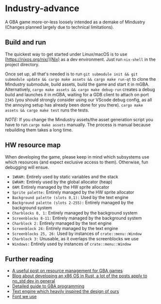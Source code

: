 # Industry-advance

A GBA game more-or-less loosely intended as a demake of Mindustry (Changes planned largely due to technical limitations).

## Build and run

The quickest way to get started under Linux/macOS is to use [https://nixos.org/nix/](Nix) as a dev environment. Just run `nix-shell` in the project directory.

Once set up, all that's needed is to run `git submodule init && git submodule update && cargo make assets && cargo make run-qt` to clone the Mindustry submodule, build assets, build the game and start it in mGBA. Alternatively, `cargo make assets && cargo make debug-run` creates a debug build and launches it in mGBA, waiting for a GDB client to attach on port `2345` (you should strongly consider using our VScode debug config, as all the annoying setup has already been done for you there).
`cargo make assets && cargo make test` runs the tests.

*NOTE:* If you change the Mindustry assets/the asset generation script you have to run `cargo make assets` manually. The process is manual because rebuilding them takes a long time.

## HW resource map

When developing the game, please keep in mind which subsystems use which
resources (and expect exclusive access to them). Otherwise, fun debugging will ensue.

* `IWRAM:` Entirely used by static variables and the stack
* `EWRAM:` Entirely used by the global allocator (heap)
* `OAM`: Entirely managed by the HW sprite allocator
* `Sprite palette:` Entirely managed by the HW sprite allocator
* `Background palette (slots 0,1):` Used by the text engine
* `Background palette (slots 2-255):` Entirely managed by the background system
* `Charblocks 0, 1:` Entirely managed by the background system
* `Screenblocks 8-11:` Entirely managed by the background system
* `Charblock 2:` Entirely managed by the text engine
* `Screenblock 24:` Entirely managed by the text engine
* `Screenblocks 25, 26:` Used by instances of `crate::menu::Window`
* `Charblock 3:` Unusable, as it overlaps the screenblocks we use
* `Windows:` Entirely used by instances of `crate::menu::Window`

## Further reading

* [A useful post on resource management for GBA games](https://www.gamasutra.com/view/feature/131491/gameboy_advance_resource_management.php?print=1)
* [Blog about developing an x86 OS in Rust, a lot of the posts apply to no_std dev in general](https://os.phil-opp.com)
* [Detailed guide to GBA programming](https://www.coranac.com/tonc)
* [Text engine which heavily inspired the design of ours](https://www.coranac.com/tonc/text/text.htm)
* [Font we use](https://int10h.org/oldschool-pc-fonts/fontlist/#ibmcga)
